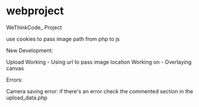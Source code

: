 # webproject
WeThinkCode_ Project

use cookies to pass image path from php to js

New Development:

Upload Working - Using url to pass image location
Working on - Overlaying canvas

Errors:

Camera saving error:
if there's an error check the commented section in the upload_data.php